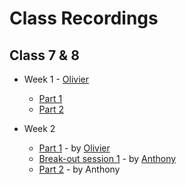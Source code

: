 # Class Recordings

## Class 7 & 8

* Week 1 - [Olivier](https://github.com/xurei)
  - [Part 1](https://vimeo.com/429603081)
  - [Part 2](https://vimeo.com/429603310)
  
  
* Week 2
  - [Part 1](https://vimeo.com/431190348) - by [Olivier](https://github.com/xurei)
  - [Break-out session 1](https://vimeo.com/431187975/c2bf7158dc) - by [Anthony](https://github.com/Toinne)
  - [Part 2](https://vimeo.com/431206655) - by Anthony
